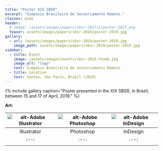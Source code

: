 ```yaml
---
title: "Poster XIX SBSR"
excerpt: "Simpósio Brasileiro de Sensoriamento Remoto."
classes: wide
header:
  # image: /assets/images/papers/sbsr-2017/2/poster-2017.png
  teaser: assets/images/papers/sbsr-2019/poster-2019.jpg
gallery:
  - url: /assets/images/papers/sbsr-2019/poster-2019.jpg
    image_path: assets/images/papers/sbsr-2019/poster-2019.jpg
sidebar:
  - title: Event
    image: /assets/images/events/sbsr-2019-thumb.jpg
    image_alt: "logo"
    text: Simpósio Brasileiro de Sensoriamento Remoto
  - title: Location
    text: Santos, São Paulo, Brazil (2019)
---
```


{% include gallery caption="Poster presented in the XIX SBSR, in Brazil, between 15 and 17 of April, 2019." %}

**Art:**

| ![alt-Adobe Illustrator]({{site.baseurl}}/assets/images/logo/same-dim/illustrator.png?style=centerme) | ![alt-Adobe Photoshop]({{site.baseurl}}/assets/images/logo/same-dim/photoshop.png?style=centerme) | ![alt-Adobe InDesign]({{site.baseurl}}/assets/images/logo/same-dim/indesign.png?style=centerme) |
|:--:|:--:|:--:|
| Illustrator | Photoshop | InDesign |
|:--:|:--:|:--:|
|<i class="fa fa-ellipsis-h" style="color:#00bfff"></i><i class="fa fa-ellipsis-h" style="color:#00bfff"></i><i class="fa fa-ellipsis-h" style="color:#00bfff"></i><i class="fa fa-ellipsis-h" style="color:#00bfff"></i><i class="fa fa-ellipsis-h" style="color:#00bfff"></i>|<i class="fa fa-ellipsis-h" style="color:orange"></i><i class="fa fa-ellipsis-h" style="color:orange"></i><i class="fa fa-ellipsis-h" style="color:#454D5B"></i><i class="fa fa-ellipsis-h" style="color:#454D5B"></i><i class="fa fa-ellipsis-h" style="color:#454D5B"></i>|<i class="fa fa-ellipsis-h" style="color:#00bfff"></i><i class="fa fa-ellipsis-h" style="color:#00bfff"></i><i class="fa fa-ellipsis-h" style="color:#00bfff"></i><i class="fa fa-ellipsis-h" style="color:#00bfff"></i><i class="fa fa-ellipsis-h" style="color:#00bfff"></i>|


